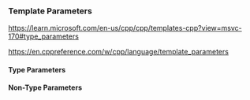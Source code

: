 ### Template Parameters
https://learn.microsoft.com/en-us/cpp/cpp/templates-cpp?view=msvc-170#type_parameters

https://en.cppreference.com/w/cpp/language/template_parameters
#### Type Parameters

#### Non-Type Parameters